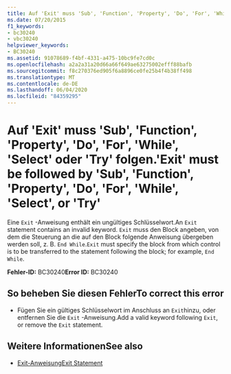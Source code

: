 ```yaml
---
title: Auf 'Exit' muss 'Sub', 'Function', 'Property', 'Do', 'For', 'While', 'Select' oder 'Try' folgen.
ms.date: 07/20/2015
f1_keywords:
- bc30240
- vbc30240
helpviewer_keywords:
- BC30240
ms.assetid: 91078689-f4bf-4331-a475-10bc9fe7cd0c
ms.openlocfilehash: a2a2a31a20d66a66f649ae63275002efff88bafb
ms.sourcegitcommit: f8c270376ed905f6a8896ce0fe25b4f4b38ff498
ms.translationtype: MT
ms.contentlocale: de-DE
ms.lasthandoff: 06/04/2020
ms.locfileid: "84359295"
---
```

# <a name="exit-must-be-followed-by-sub-function-property-do-for-while-select-or-try"></a><span data-ttu-id="af189-102">Auf 'Exit' muss 'Sub', 'Function', 'Property', 'Do', 'For', 'While', 'Select' oder 'Try' folgen.</span><span class="sxs-lookup"><span data-stu-id="af189-102">'Exit' must be followed by 'Sub', 'Function', 'Property', 'Do', 'For', 'While', 'Select', or 'Try'</span></span>
<span data-ttu-id="af189-103">Eine `Exit` -Anweisung enthält ein ungültiges Schlüsselwort.</span><span class="sxs-lookup"><span data-stu-id="af189-103">An `Exit` statement contains an invalid keyword.</span></span> <span data-ttu-id="af189-104">`Exit` muss den Block angeben, von dem die Steuerung an die auf den Block folgende Anweisung übergeben werden soll, z. B. `End While`.</span><span class="sxs-lookup"><span data-stu-id="af189-104">`Exit` must specify the block from which control is to be transferred to the statement following the block; for example, `End While`.</span></span>  
  
 <span data-ttu-id="af189-105">**Fehler-ID:** BC30240</span><span class="sxs-lookup"><span data-stu-id="af189-105">**Error ID:** BC30240</span></span>  
  
## <a name="to-correct-this-error"></a><span data-ttu-id="af189-106">So beheben Sie diesen Fehler</span><span class="sxs-lookup"><span data-stu-id="af189-106">To correct this error</span></span>  
  
- <span data-ttu-id="af189-107">Fügen Sie ein gültiges Schlüsselwort im Anschluss an `Exit`hinzu, oder entfernen Sie die `Exit` -Anweisung.</span><span class="sxs-lookup"><span data-stu-id="af189-107">Add a valid keyword following `Exit`, or remove the `Exit` statement.</span></span>  
  
## <a name="see-also"></a><span data-ttu-id="af189-108">Weitere Informationen</span><span class="sxs-lookup"><span data-stu-id="af189-108">See also</span></span>

- [<span data-ttu-id="af189-109">Exit-Anweisung</span><span class="sxs-lookup"><span data-stu-id="af189-109">Exit Statement</span></span>](../language-reference/statements/exit-statement.md)
